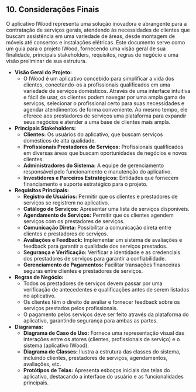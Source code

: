 ## 10. Considerações Finais

O aplicativo IWood representa uma solução inovadora e abrangente para a contratação de serviços gerais, atendendo às necessidades de clientes que buscam assistência em uma variedade de áreas, desde montagem de móveis até consertos e instalações elétricas. Este documento serve como um guia para o projeto IWood, fornecendo uma visão geral de sua finalidade, principais stakeholders, requisitos, regras de negócio e uma visão preliminar de sua estrutura.

- **Visão Geral do Projeto:**
  - O IWood é um aplicativo concebido para simplificar a vida dos clientes, conectando-os a profissionais qualificados em uma variedade de serviços domésticos. Através de uma interface intuitiva e fácil de usar, os clientes podem navegar por uma ampla gama de serviços, selecionar o profissional certo para suas necessidades e agendar atendimentos de forma conveniente. Ao mesmo tempo, ele oferece aos prestadores de serviços uma plataforma para expandir seus negócios e atender a uma base de clientes mais ampla.
- **Principais Stakeholders:**
  - **Clientes:** Os usuários do aplicativo, que buscam serviços domésticos de alta qualidade.
  - **Profissionais Prestadores de Serviços:** Profissionais qualificados em diversas áreas que buscam oportunidades de negócios e novos clientes.
  - **Administradores do Sistema:** A equipe de gerenciamento responsável pelo funcionamento e manutenção do aplicativo.
  - **Investidores e Parceiros Estratégicos:** Entidades que fornecem financiamento e suporte estratégico para o projeto.
- **Requisitos Principais:**
  - **Registro de Usuários:** Permitir que os clientes e prestadores de serviços se registrem no aplicativo.
  - **Catálogo de Serviços:** Apresentar uma lista de serviços disponíveis.
  - **Agendamento de Serviços:** Permitir que os clientes agendem serviços com os prestadores de serviços.
  - **Comunicação Direta:** Possibilitar a comunicação direta entre clientes e prestadores de serviços.
  - **Avaliações e Feedback:** Implementar um sistema de avaliações e feedback para garantir a qualidade dos serviços prestados.
  - **Segurança e Verificação:** Verificar a identidade e as credenciais dos prestadores de serviços para garantir a confiabilidade.
  - **Gerenciamento de Pagamentos:** Facilitar transações financeiras seguras entre clientes e prestadores de serviços.
- **Regras de Negócio:**
  - Todos os prestadores de serviços devem passar por uma verificação de antecedentes e qualificações antes de serem listados no aplicativo.
  - Os clientes têm o direito de avaliar e fornecer feedback sobre os serviços prestados pelos profissionais.
  - O pagamento pelos serviços deve ser feito através da plataforma do aplicativo, garantindo segurança para ambas as partes.
- **Diagramas:**
  - **Diagrama de Caso de Uso:** Fornece uma representação visual das interações entre os atores (clientes, profissionais de serviço) e o sistema (aplicativo IWood).
  - **Diagrama de Classes:** Ilustra a estrutura das classes do sistema, incluindo clientes, prestadores de serviços, agendamentos, avaliações, etc.
  - **Protótipos de Telas:** Apresenta esboços iniciais das telas do aplicativo, destacando a interface do usuário e as funcionalidades principais.